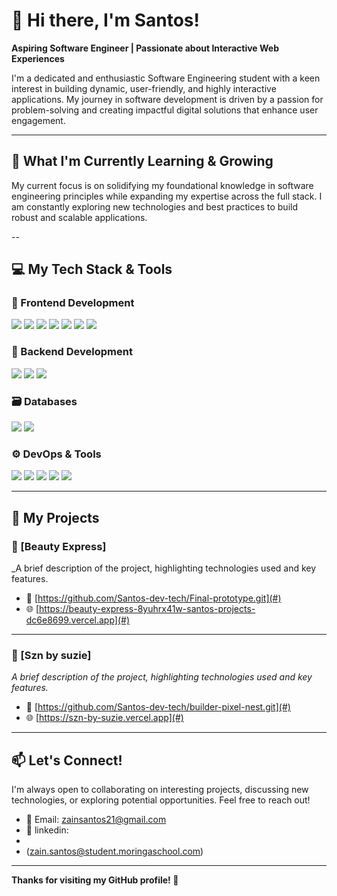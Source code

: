 # 👋 Hi there, I'm Santos!

**Aspiring Software Engineer | Passionate about Interactive Web Experiences**

I'm a dedicated and enthusiastic Software Engineering student with a keen interest in building dynamic, user-friendly, and highly interactive applications. My journey in software development is driven by a passion for problem-solving and creating impactful digital solutions that enhance user engagement.

---

## 🌱 What I'm Currently Learning & Growing

My current focus is on solidifying my foundational knowledge in software engineering principles while expanding my expertise across the full stack. I am constantly exploring new technologies and best practices to build robust and scalable applications.

--

## 💻 My Tech Stack & Tools

### 🚧 Frontend Development  
<p>
  <img src="https://img.shields.io/badge/HTML5-E34F26?logo=html5&logoColor=white&style=for-the-badge" />
  <img src="https://img.shields.io/badge/CSS3-1572B6?logo=css3&logoColor=white&style=for-the-badge" />
  <img src="https://img.shields.io/badge/JavaScript-F7DF1E?logo=javascript&logoColor=black&style=for-the-badge" />
  <img src="https://img.shields.io/badge/TypeScript-3178C6?logo=typescript&logoColor=white&style=for-the-badge" />
  <img src="https://img.shields.io/badge/React-61DAFB?logo=react&logoColor=black&style=for-the-badge" />
  <img src="https://img.shields.io/badge/Vite-646CFF?logo=vite&logoColor=white&style=for-the-badge" />
  <img src="https://img.shields.io/badge/Next.js-000000?logo=next.js&logoColor=white&style=for-the-badge" />
</p>

### 🧠 Backend Development  
<p>
  <img src="https://img.shields.io/badge/Python-3776AB?logo=python&logoColor=white&style=for-the-badge" />
  <img src="https://img.shields.io/badge/Flask-000000?logo=flask&logoColor=white&style=for-the-badge" />
  <img src="https://img.shields.io/badge/Django-092E20?logo=django&logoColor=white&style=for-the-badge" />
</p>

### 🗃️ Databases  
<p>
  <img src="https://img.shields.io/badge/PostgreSQL-4169E1?logo=postgresql&logoColor=white&style=for-the-badge" />
  <img src="https://img.shields.io/badge/Firebase-FFCA28?logo=firebase&logoColor=black&style=for-the-badge" />
</p>

### ⚙️ DevOps & Tools  
<p>
  <img src="https://img.shields.io/badge/Vercel-000000?logo=vercel&logoColor=white&style=for-the-badge" />
  <img src="https://img.shields.io/badge/Docker-2496ED?logo=docker&logoColor=white&style=for-the-badge" />
  <img src="https://img.shields.io/badge/Postman-FF6C37?logo=postman&logoColor=white&style=for-the-badge" />
  <img src="https://img.shields.io/badge/Git-F05032?logo=git&logoColor=white&style=for-the-badge" />
  <img src="https://img.shields.io/badge/GitHub-181717?logo=github&logoColor=white&style=for-the-badge" />
</p>

---

## 🚀 My Projects

### 🔹 [Beauty Express]
_A brief description of the project, highlighting technologies used and key features.

- 🔗 [https://github.com/Santos-dev-tech/Final-prototype.git](#)
- 🌐 [https://beauty-express-8yuhrx41w-santos-projects-dc6e8699.vercel.app](#)

---

### 🔹 [Szn by suzie]
_A brief description of the project, highlighting technologies used and key features._


- 🔗 [https://github.com/Santos-dev-tech/builder-pixel-nest.git](#)
- 🌐 [https://szn-by-suzie.vercel.app](#)
---

## 📫 Let's Connect!

I'm always open to collaborating on interesting projects, discussing new technologies, or exploring potential opportunities. Feel free to reach out!

- 📧 Email: [zainsantos21@gmail.com](mailto:zainsantos21@gmail.com)  
- 💼 linkedin:
-
- (zain.santos@student.moringaschool.com)

---

**Thanks for visiting my GitHub profile! 🚀**

